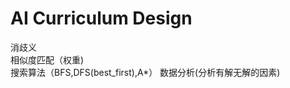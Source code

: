 AI Curriculum Design  
===================  
消歧义  
相似度匹配（权重)  
搜索算法（BFS,DFS(best_first),A*）
数据分析(分析有解无解的因素)  



